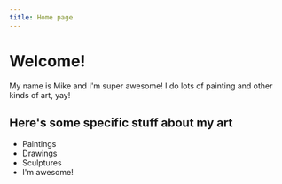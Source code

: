 ```yaml
---
title: Home page
---
```


# Welcome!

My name is Mike and I'm super awesome! I do lots of painting and other kinds of art, yay!

## Here's some specific stuff about my art

* Paintings
* Drawings
* Sculptures
* I'm awesome! 
